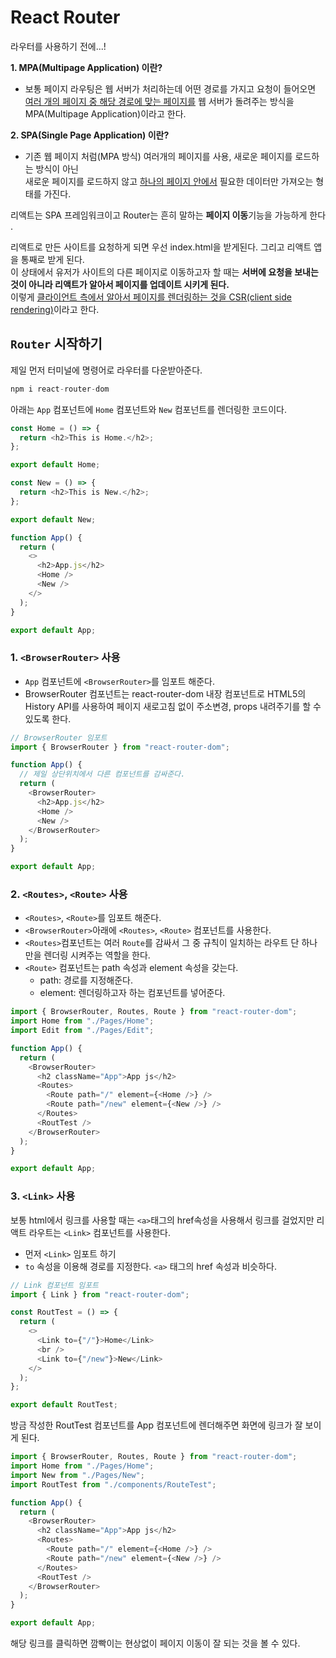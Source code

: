 # React Router

라우터를 사용하기 전에...!

<strong>1. MPA(Multipage Application) 이란?</strong>

- 보통 페이지 라우팅은 웹 서버가 처리하는데 어떤 경로를 가지고 요청이 들어오면  
  <u>여러 개의 페이지 중 해당 경로에 맞는 페이지를</u> 웹 서버가 돌려주는 방식을 MPA(Multipage Application)이라고 한다.

<strong>2. SPA(Single Page Application) 이란? </strong>

- 기존 웹 페이지 처럼(MPA 방식) 여러개의 페이지를 사용, 새로운 페이지를 로드하는 방식이 아닌  
  새로운 페이지를 로드하지 않고 <u>하나의 페이지 안에서</u> 필요한 데이터만 가져오는 형태를 가진다.

리액트는 SPA 프레임워크이고 Router는 흔히 말하는 <b>페이지 이동</b>기능을 가능하게 한다 .

리액트로 만든 사이트를 요청하게 되면 우선 index.html을 받게된다. 그리고 리액트 앱을 통째로 받게 된다.  
이 상태에서 유저가 사이트의 다른 페이지로 이동하고자 할 때는 **서버에 요청을 보내는 것이 아니라 리액트가 알아서 페이지를 업데이트 시키게 된다.**  
이렇게 <u>클라이언트 측에서 알아서 페이지를 렌더링하는 것을 CSR(client side rendering)</u>이라고 한다.

## `Router` 시작하기

제일 먼저 터미널에 명령어로 라우터를 다운받아준다.

```javascript
npm i react-router-dom
```

아래는 `App` 컴포넌트에 `Home` 컴포넌트와 `New` 컴포넌트를 렌더링한 코드이다.

```javascript
const Home = () => {
  return <h2>This is Home.</h2>;
};

export default Home;
```

```javascript
const New = () => {
  return <h2>This is New.</h2>;
};

export default New;
```

```javascript
function App() {
  return (
    <>
      <h2>App.js</h2>
      <Home />
      <New />
    </>
  );
}

export default App;
```

### 1. `<BrowserRouter>` 사용

- `App` 컴포넌트에 `<BrowserRouter>`를 임포트 해준다.
- BrowserRouter 컴포넌트는 react-router-dom 내장 컴포넌트로 HTML5의 History API를 사용하여 페이지 새로고침 없이 주소변경, props 내려주기를 할 수 있도록 한다.

```javascript
// BrowserRouter 임포트
import { BrowserRouter } from "react-router-dom";

function App() {
  // 제일 상단위치에서 다른 컴포넌트를 감싸준다.
  return (
    <BrowserRouter>
      <h2>App.js</h2>
      <Home />
      <New />
    </BrowserRouter>
  );
}

export default App;
```

### 2. `<Routes>`, `<Route>` 사용

- `<Routes>`, `<Route>`를 임포트 해준다.
- `<BrowserRouter>`아래에 `<Routes>`, `<Route>` 컴포넌트를 사용한다.
- `<Routes>`컴포넌트는 여러 `Route`를 감싸서 그 중 규칙이 일치하는 라우트 단 하나만을 렌더링 시켜주는 역할을 한다.
- `<Route>` 컴포넌트는 path 속성과 element 속성을 갖는다.
  - path: 경로를 지정해준다.
  - element: 렌더링하고자 하는 컴포넌트를 넣어준다.

```javascript
import { BrowserRouter, Routes, Route } from "react-router-dom";
import Home from "./Pages/Home";
import Edit from "./Pages/Edit";

function App() {
  return (
    <BrowserRouter>
      <h2 className="App">App js</h2>
      <Routes>
        <Route path="/" element={<Home />} />
        <Route path="/new" element={<New />} />
      </Routes>
      <RoutTest />
    </BrowserRouter>
  );
}

export default App;
```

### 3. `<Link>` 사용

보통 html에서 링크를 사용할 때는 `<a>`태그의 href속성을 사용해서 링크를 걸었지만 리액트 라우트는 `<Link>` 컴포넌트를 사용한다.

- 먼저 `<Link>` 임포트 하기
- `to` 속성을 이용해 경로를 지정한다. `<a>` 태그의 href 속성과 비슷하다.

```javascript
// Link 컴포넌트 임포트
import { Link } from "react-router-dom";

const RoutTest = () => {
  return (
    <>
      <Link to={"/"}>Home</Link>
      <br />
      <Link to={"/new"}>New</Link>
    </>
  );
};

export default RoutTest;
```

방금 작성한 RoutTest 컴포넌트를 App 컴포넌트에 렌더해주면 화면에 링크가 잘 보이게 된다.

```javascript
import { BrowserRouter, Routes, Route } from "react-router-dom";
import Home from "./Pages/Home";
import New from "./Pages/New";
import RoutTest from "./components/RouteTest";

function App() {
  return (
    <BrowserRouter>
      <h2 className="App">App js</h2>
      <Routes>
        <Route path="/" element={<Home />} />
        <Route path="/new" element={<New />} />
      </Routes>
      <RoutTest />
    </BrowserRouter>
  );
}

export default App;
```

해당 링크를 클릭하면 깜빡이는 현상없이 페이지 이동이 잘 되는 것을 볼 수 있다.
